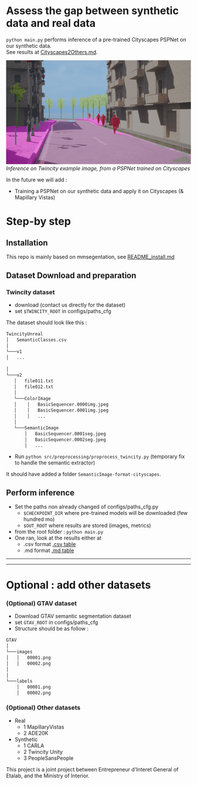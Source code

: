 # Assess the gap between synthetic data and real data

 `python main.py` performs inference of a pre-trained Cityscapes PSPNet on our synthetic data. \
See results at [Cityscapes2Others.md](Cityscapes2Others.md).


![Cityscapes2Twincity](data/Cityscapes2Twincity.jpeg)
*Inference on Twincity example image, from a PSPNet trained on Cityscapes*

In the future we will add :
- Training a PSPNet on our synthetic data and apply it on Cityscapes (& Mapillary Vistas)



# Step-by step

## Installation
This repo is mainly based on mmsegentation, see [README_install.md](README_install.md)

## Dataset Download and preparation

### Twincity dataset
  - download (contact us directly for the dataset)
  - set `$TWINCITY_ROOT` in configs/paths_cfg 


The dataset should look like this : 
```
TwincityUnreal
│   SemanticClasses.csv
│
└───v1
│   ...

│
└───v2
   │   file011.txt
   │   file012.txt
   │
   └───ColorImage
   │    │   BasicSequencer.0000img.jpeg
   │    │   BasicSequencer.0001img.jpeg
   │    │   ...
   │ 
   └───SemanticImage  
       │   BasicSequencer.0001seg.jpeg
       │   BasicSequencer.0002seg.jpeg
       │   ...
```

- Run `python src/preprocessing/proprocess_twincity.py` (temporary fix to handle the semantic extractor)

It should have added a folder `SemanticImage-format-cityscapes`.


## Perform inference
- Set the paths non already changed of configs/paths_cfg.py
  - `$CHECKPOINT_DIR` where pre-trained models will be downloaded (few hundred mo)
  - `$OUT_ROOT` where results are stored (images, metrics)
- from the root folder : `python main.py`
- One ran, look at the results either at
  - .csv format [.csv table](output/benchmark/Cityscapes-2-Others.csv)
  - .md format [.md table](Cityscapes2Others.md)

--------------------------------------------------------------

--------------------------------------------------------------


# Optional : add other datasets




### (Optional) GTAV dataset
- Download GTAV semantic segmentation dataset
- set `GTAV_ROOT` in configs/paths_cfg
- Structure should be as follow :

```
GTAV
│
└───images
│   │   00001.png
│   │   00002.png
│   
│   
└───labels
    │   00001.png
    │   00002.png
```

### (Optional) Other datasets

- Real
  - 1 MapillaryVistas
  - 2 ADE20K
- Synthetic
  - 1 CARLA
  - 2 Twincity Unity
  - 3 PeopleSansPeople




This project is a joint project between Entrepreneur d'Interet General of Etalab, and the Ministry of Interior.